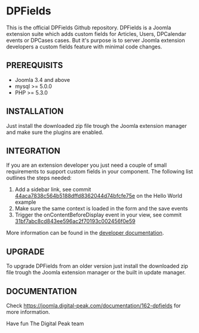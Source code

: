 DPFields
=============
This is the official DPFields Github repository. DPFields is a Joomla extension suite which adds custom fields for Articles, Users, DPCalendar events or DPCases cases. But it's purpose is to server Joomla extension developers a custom fields feature with minimal code changes.

PREREQUISITS
------------
- Joomla 3.4 and above
- mysql >= 5.0.0
- PHP >= 5.3.0

INSTALLATION
------------
Just install the downloaded zip file trough the Joomla extension manager and make sure the plugins are
enabled.

INTEGRATION
------------
If you are an extension developer you just need a couple of small requirements to support custom fields
in your component. The following list outlines the steps needed:

1. Add a sidebar link, see commit [44aca7838c564b5188dffd8362044d74bfcfe75e](https://github.com/Digital-Peak/Joomla-3.2-Hello-World-Component/commit/44aca7838c564b5188dffd8362044d74bfcfe75e) on the Hello World example
2. Make sure the same context is loaded in the form and the save events
3. Trigger the onContentBeforeDisplay event in your view, see commit [31bf7abc8cd843ee596ac2f70193c002456f0e59](https://github.com/Digital-Peak/Joomla-3.2-Hello-World-Component/commit/31bf7abc8cd843ee596ac2f70193c002456f0e59)

More information can be found in the [developer documentation](https://joomla.digital-peak.com/documentation/162-dpfields/2756-developer).

UPGRADE
-------
To upgrade DPFields from an older version just install the downloaded zip file trough the Joomla
extension manager or the built in update manager.

DOCUMENTATION
-------------
Check https://joomla.digital-peak.com/documentation/162-dpfields for more information.


Have fun
The Digital Peak team
